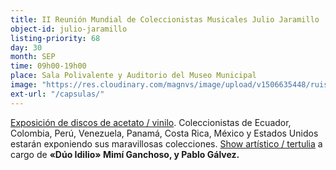 ```yaml
---
title: II Reunión Mundial de Coleccionistas Musicales Julio Jaramillo
object-id: julio-jaramillo
listing-priority: 68
day: 30
month: SEP
time: 09h00-19h00
place: Sala Polivalente y Auditorio del Museo Municipal
image: "https://res.cloudinary.com/magnvs/image/upload/v1506635448/ruisenior_fbywo0.jpg"
ext-url: "/capsulas/"
---
```


<u>Exposición de discos de acetato / vinilo</u>. Coleccionistas de Ecuador, Colombia, Perú, Venezuela, Panamá, Costa Rica, México y Estados Unidos estarán exponiendo sus maravillosas colecciones.
<u>Show artístico / tertulia</u> a cargo de <b>&laquo;Dúo Idilio&raquo; Mimí Ganchoso, y Pablo Gálvez.</b>
